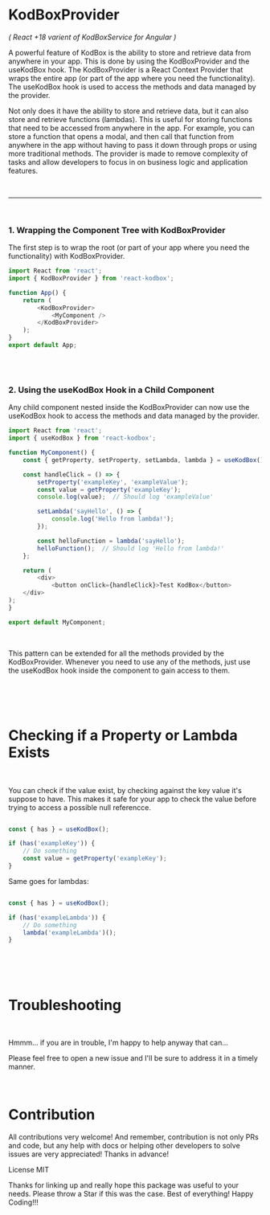 # KodBoxProvider 
*( React +18 varient of KodBoxService for Angular )*

A powerful feature of KodBox is the ability to store and retrieve data from anywhere in your app. This is done by using the KodBoxProvider and the useKodBox hook. The KodBoxProvider is a React Context Provider that wraps the entire app (or part of the app where you need the functionality). The useKodBox hook is used to access the methods and data managed by the provider.


Not only does it have the ability to store and retrieve data, but it can also store and retrieve functions (lambdas). This is useful for storing functions that need to be accessed from anywhere in the app. For example, you can store a function that opens a modal, and then call that function from anywhere in the app without having to pass it down through props or using more traditional methods. The provider is made to remove complexity of tasks and allow developers to focus in on business logic and application features.


<br />

-------

<br />


### 1. Wrapping the Component Tree with KodBoxProvider


The first step is to wrap the root (or part of your app where you need the functionality) with KodBoxProvider.

```typescript
import React from 'react';
import { KodBoxProvider } from 'react-kodbox';  

function App() {
    return (
        <KodBoxProvider>
            <MyComponent />
        </KodBoxProvider>
    );
}
export default App;
```


<br />
<br />

### 2. Using the useKodBox Hook in a Child Component

Any child component nested inside the KodBoxProvider can now use the useKodBox hook to access the methods and data managed by the provider.


```typescript
import React from 'react';
import { useKodBox } from 'react-kodbox';

function MyComponent() {
    const { getProperty, setProperty, setLambda, lambda } = useKodBox();

    const handleClick = () => {
        setProperty('exampleKey', 'exampleValue');
        const value = getProperty('exampleKey');
        console.log(value);  // Should log 'exampleValue'

        setLambda('sayHello', () => {
            console.log('Hello from lambda!');
        });

        const helloFunction = lambda('sayHello');
        helloFunction();  // Should log 'Hello from lambda!'
    };

    return (
        <div>
            <button onClick={handleClick}>Test KodBox</button>
    </div>
);
}

export default MyComponent;
 ```

<br />


This pattern can be extended for all the methods provided by the KodBoxProvider. Whenever you need to use any of the methods, just use the useKodBox hook inside the component to gain access to them.

<br />



<br />

<br />

# Checking if a Property or Lambda Exists

<br />

You can check if the value exist, by checking against the key value it's suppose to have. This makes it safe for your app to check the value before trying to access a possible null referencce.

```typescript

const { has } = useKodBox(); 

if (has('exampleKey')) {
    // Do something
    const value = getProperty('exampleKey');
}

```

Same goes for lambdas:

```typescript

const { has } = useKodBox();

if (has('exampleLambda')) {
    // Do something
    lambda('exampleLambda')();
}

```


<br />

<br />
<br />

# Troubleshooting

<br />

Hmmm... if you are in trouble, I'm happy to help anyway that can...

Please feel free to open a new issue and I'll be sure to address it in a timely manner.
<br />

<br />


# Contribution

All contributions very welcome! And remember, contribution is not only PRs and code, but any help with docs or helping other developers to solve issues are very appreciated! Thanks in advance!


License
MIT


Thanks for linking up and really hope this package was useful to your needs. Please throw a Star if this was the case. Best of everything! Happy Coding!!!


